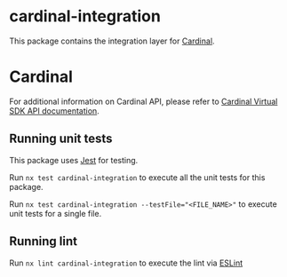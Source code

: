 # cardinal-integration

This package contains the integration layer for [Cardinal](https://cardinalcommerce.com/).

# Cardinal

For additional information on Cardinal API, please refer to [Cardinal Virtual SDK API documentation](https://cardinaldocs.atlassian.net/wiki/spaces/VSDK/overview).

## Running unit tests

This package uses [Jest](https://jestjs.io) for testing.

Run `nx test cardinal-integration` to execute all the unit tests for this package.

Run `nx test cardinal-integration --testFile="<FILE_NAME>"` to execute unit tests for a single file.

## Running lint

Run `nx lint cardinal-integration` to execute the lint via [ESLint](https://eslint.org/)
